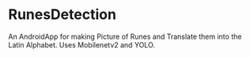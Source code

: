 # RunesDetection
An AndroidApp for making Picture of Runes and Translate them into the Latin Alphabet.
Uses Mobilenetv2 and YOLO.

